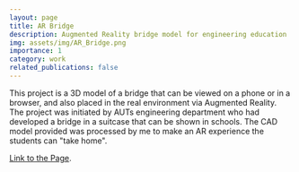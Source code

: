 ```yaml
---
layout: page
title: AR Bridge
description: Augmented Reality bridge model for engineering education
img: assets/img/AR_Bridge.png
importance: 1
category: work
related_publications: false
---
```


This project is a 3D model of a bridge that can be viewed on a phone or in a browser, and also placed in the real environment via Augmented Reality.
The project was initiated by AUTs engineering department who had developed a bridge in a suitcase that can be shown in schools.
The CAD model provided was processed by me to make an AR experience the students can "take home".

<a href="https://stefanmarks.github.io/assets/html/bridge/index.html" target="_blank">Link to the Page</a>.
